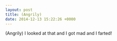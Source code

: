 ```yaml
---
layout: post
title: (Angrily)
date: 2014-12-13 15:22:26 +0000
---
```


(Angrily)
I looked at that and I got mad and I farted!

